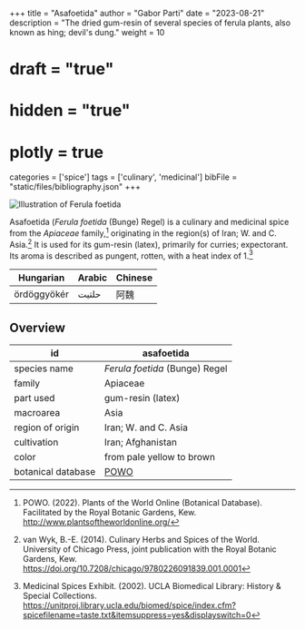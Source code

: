 +++
title = "Asafoetida"
author = "Gabor Parti"
date = "2023-08-21"
description = "The dried gum-resin of several species of ferula plants, also known as hing; devil's dung."
weight = 10
# draft = "true"
# hidden = "true"
# plotly = true
categories = ['spice']
tags = ['culinary', 'medicinal']
bibFile = "static/files/bibliography.json"
+++

![Illustration of Ferula foetida](/images/kohler/asafoetida.png?height=600px "Illustration of Ferula foetida (Bunge) Regel from Köhler's Medizinal-Pflanzen (1887)")

Asafoetida (*Ferula foetida* (Bunge) Regel) is a culinary and medicinal spice from the *Apiaceae* family,[^powo] originating in the region(s) of Iran; W. and C. Asia.[^van_wyk_culinary_2014] It is used for its gum-resin (latex), primarily for curries; expectorant. Its aroma is described as pungent, rotten, with a heat index of 1.[^ucla_medicinal_2002]

| Hungarian |Arabic|Chinese|
|-----------|------|-------|
|ördöggyökér| حلتیت|   阿魏  |

## Overview

|        id        |                     asafoetida                    |
|------------------|---------------------------------------------------|
|   species name   |           *Ferula foetida* (Bunge) Regel          |
|      family      |                      Apiaceae                     |
|     part used    |                 gum-resin (latex)                 |
|     macroarea    |                        Asia                       |
| region of origin |                Iran; W. and C. Asia               |
|    cultivation   |                 Iran; Afghanistan                 |
|       color      |             from pale yellow to brown             |
|botanical database|[POWO](https://powo.science.kew.org/taxon/842277-1)|

[^powo]: POWO. (2022). Plants of the World Online (Botanical Database). Facilitated by the Royal Botanic Gardens, Kew. http://www.plantsoftheworldonline.org/
[^van_wyk_culinary_2014]: van Wyk, B.-E. (2014). Culinary Herbs and Spices of the World. University of Chicago Press, joint publication with the Royal Botanic Gardens, Kew. https://doi.org/10.7208/chicago/9780226091839.001.0001
[^ucla_medicinal_2002]: Medicinal Spices Exhibit. (2002). UCLA Biomedical Library: History & Special Collections. https://unitproj.library.ucla.edu/biomed/spice/index.cfm?spicefilename=taste.txt&itemsuppress=yes&displayswitch=0


